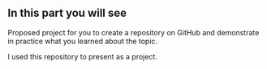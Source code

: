 ## In this part you will see

Proposed project for you to create a repository on GitHub and demonstrate in practice what you learned about the topic.

I used this repository to present as a project.